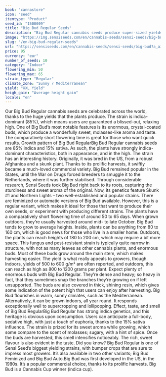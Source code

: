 ```yaml
---
book: "cannastore"
icon: "seed"
itemtype: "Product"
seed_id: "1500009"
title: "Big Bud Regular Seeds"
description: "Big Bud Regular cannabis seeds produce super-sized yields. The 85% indica genetics result in a potent, relaxing high. Expect a sweet, spicy scent."
image: "https://img.sensiseeds.com/en/cannabis-seeds/sensi-seeds/big-bud-image.png"
slug: "/en-big-bud-regular-seeds"
url: "https://sensiseeds.com/en/cannabis-seeds/sensi-seeds/big-bud?a_aid=cannastore"
price: 95
currency: "eur"
number_of_seeds: 10
category: "Indoor"
flowering_min: 50
flowering_max: 65
strain_type: "Regular"
climate_zone: "Sunny / Mediterranean"
yield: "XXL Yield"
heigh_gain: "Average height gain"
locale: "en"
---
```

Our Big Bud Regular cannabis seeds are celebrated across the world, thanks to the huge yields that the plants produce. The strain is indica-dominant (85%), which means users are guaranteed a blissed-out, relaxing high. One of Big Bud’s most notable features is its enormous, crystal-coated buds, which produce a wonderfully sweet, molasses-like aroma and taste. The comparatively short flowering time is great for those who want quick results. Growth pattern of Big Bud RegularBig Bud Regular cannabis seeds are 85% indica and 15% sativa. As such, the plants have strongly indica-dominant characteristics, both in appearance, and in the high. The strain has an interesting history. Originally, it was bred in the US, from a robust Afghanica and a skunk plant. Thanks to its prolific harvests, it swiftly became a much-loved commercial variety. Big Bud remained popular in the States, until the War on Drugs forced breeders to smuggle it to the Netherlands, where it was further stabilised. Through considerable research, Sensi Seeds took Big Bud right back to its roots, capturing the sturdiness and sweet aroma of the original. Now, its genetics feature Skunk #1 and Northern Lights – two well-established and popular strains. There are feminized or automatic versions of Big Bud available. However, this is a regular variant, which makes it ideal for those that want to produce their own seeds, or experiment with producing different strains. The plants have a comparatively short flowering time of around 50 to 65 days. When grown outdoors, they’re usually harvested around mid- to late October. Big Bud tends to grow to average heights. Inside, plants can be anything from 80 to 160 cm, which is good news for those who live in a smaller home. Outdoors, the plants can reach heights of 180 to 200 cm, which may require a bit more space. This fungus and pest-resistant strain is typically quite narrow in structure, with not as many leaves as other cannabis plants, and enormous buds. Most of these buds grow around the main stem, which makes harvesting easier. The yield is what really appeals to growers, though. Indoors, yields of 500 to 600 g/m² are often reported, and outdoors, this can reach as high as 800 to 1200 grams per plant. Expect plenty of enormous buds with Big Bud Regular. They’re dense and heavy; so heavy in fact, that they sometimes snap the branches they’re growing on if left unsupported. The buds are also covered in thick, shining resin, which gives some indication of the potent high that users can enjoy after harvesting. Big Bud flourishes in warm, sunny climates, such as the Mediterranean. Alternatively, it can be grown indoors, all year round. It responds exceptionally well to supercropping and lollipopping. Effect, taste, and smell of Big Bud RegularBig Bud Regular has strong indica genetics, and this heritage is obvious upon consumption. Users can anticipate a full-body, sedative high, with just a touch of euphoria, thanks to the 15% sativa influence. The strain is prized for its sweet aroma while growing, which some compare to the scent of molasses; sugary, with a hint of spice. Once the buds are harvested, this smell intensifies noticeably. The rich, sweet flavour is also evident in the taste. Did you know? Big Bud Regular is one of Sensi Seed’s biggest yielding strains, with bumper crops that are sure to impress most growers. It’s also available in two other variants; Big Bud Feminized and Big Bud Auto.Big Bud was first developed in the US, in the 1980s. It’s a popular commercial choice, thanks to its prolific harvests. Big Bud is a Cannabis Cup winner (indica cup).
